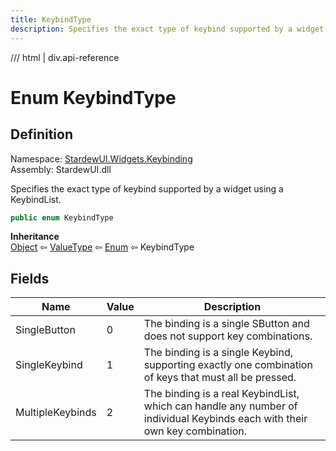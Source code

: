 ```yaml
---
title: KeybindType
description: Specifies the exact type of keybind supported by a widget using a KeybindList.
---
```


<link rel="stylesheet" href="/StardewUI/stylesheets/reference.css" />

/// html | div.api-reference

# Enum KeybindType

## Definition

<div class="api-definition" markdown>

Namespace: [StardewUI.Widgets.Keybinding](index.md)  
Assembly: StardewUI.dll  

</div>

Specifies the exact type of keybind supported by a widget using a KeybindList.

```cs
public enum KeybindType
```

**Inheritance**  
[Object](https://learn.microsoft.com/en-us/dotnet/api/system.object) ⇦ [ValueType](https://learn.microsoft.com/en-us/dotnet/api/system.valuetype) ⇦ [Enum](https://learn.microsoft.com/en-us/dotnet/api/system.enum) ⇦ KeybindType

## Fields

 | Name | Value | Description |
| --- | --- | --- |
| <a id="singlebutton">SingleButton</a> | 0 | The binding is a single SButton and does not support key combinations. | 
| <a id="singlekeybind">SingleKeybind</a> | 1 | The binding is a single Keybind, supporting exactly one combination of keys that must all be pressed. | 
| <a id="multiplekeybinds">MultipleKeybinds</a> | 2 | The binding is a real KeybindList, which can handle any number of individual Keybinds each with their own key combination. | 

